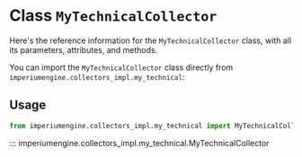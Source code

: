 # Class `MyTechnicalCollector`

Here's the reference information for the `MyTechnicalCollector` class, with all its parameters, attributes, and methods.

You can import the `MyTechnicalCollector` class directly from `imperiumengine.collectors_impl.my_technical`:

## Usage

```python
from imperiumengine.collectors_impl.my_technical import MyTechnicalCollector
```

::: imperiumengine.collectors_impl.my_technical.MyTechnicalCollector